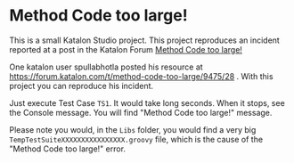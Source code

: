 Method Code too large!
=========================

This is a small Katalon Studio project.
This project reproduces an incident reported at a post in the Katalon Forum [Method Code too large!](https://forum.katalon.com/t/method-code-too-large/9475)

One katalon user spullabhotla posted his resource at
https://forum.katalon.com/t/method-code-too-large/9475/28
. With this project you can reproduce his incident.

Just execute Test Case `TS1`. It would take long seconds. When it stops, see the Console message. You will find "Method Code too large!" message.

Please note you would, in the `Libs` folder, you would find a very big `TempTestSuiteXXXXXXXXXXXXXXXX.groovy` file, which is the cause of the "Method Code too large!" error.
